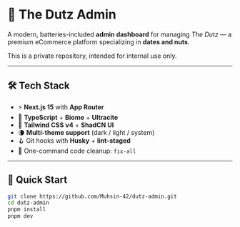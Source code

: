 # 🧺 The Dutz Admin

A modern, batteries-included **admin dashboard** for managing _The Dutz_ — a premium eCommerce platform specializing in **dates and nuts**.

This is a private repository, intended for internal use only.

---
## 🛠 Tech Stack

- ⚡️ **Next.js 15** with **App Router**
- 🧠 **TypeScript** + **Biome** + **Ultracite**
- 💅 **Tailwind CSS v4** + **ShadCN UI**
- 🌘 **Multi-theme support** (dark / light / system)
- 🪝 Git hooks with **Husky** + **lint-staged**
- 🧹 One-command code cleanup: `fix-all`

---

## 🚀 Quick Start

```bash
git clone https://github.com/Muhsin-42/dutz-admin.git
cd dutz-admin
pnpm install
pnpm dev
```
